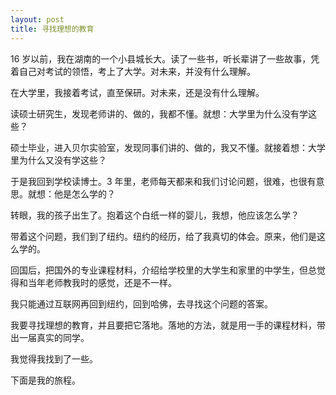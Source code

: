 ```yaml
---
layout: post
title: 寻找理想的教育
---
```


16 岁以前，我在湖南的一个小县城长大。读了一些书，听长辈讲了一些故事，凭着自己对考试的领悟，考上了大学。对未来，并没有什么理解。

在大学里，我接着考试，直至保研。对未来，还是没有什么理解。

读硕士研究生，发现老师讲的、做的，我都不懂。就想：大学里为什么没有学这些？

硕士毕业，进入贝尔实验室，发现同事们讲的、做的，我又不懂。就接着想：大学里为什么又没有学这些？

于是我回到学校读博士。3 年里，老师每天都来和我们讨论问题，很难，也很有意思。就想：他是怎么学的？

转眼，我的孩子出生了。抱着这个白纸一样的婴儿，我想，他应该怎么学？

带着这个问题，我们到了纽约。纽约的经历，给了我真切的体会。原来，他们是这么学的。

回国后，把国外的专业课程材料，介绍给学校里的大学生和家里的中学生，但总觉得和当年老师教我时的感觉，还是不一样。

我只能通过互联网再回到纽约，回到哈佛，去寻找这个问题的答案。

我要寻找理想的教育，并且要把它落地。落地的方法，就是用一手的课程材料，带出一届真实的同学。

我觉得我找到了一些。

下面是我的旅程。

<!-- cd /Users/yishuai/Documents/GDrive-2/Website/book/book -->
<!-- jekyll serve --trace -->

<!-- cd /Users/yishuai/.gem/ruby/3.1.2/gems/web/webrick-1.7.0 -->
<!-- bundle add webrick -->